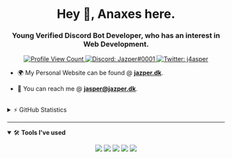 <h1 align="center">Hey 👋, Anaxes here.</h1>
<h3 align="center">Young Verified Discord Bot Developer, who has an interest in Web Development.</h3>


<p align="center">
  <a href="https://github.com/j4asper">
    <img src="https://komarev.com/ghpvc/?username=j4asper&style=flat-square&label=Profile%20Views&logo=github" alt="Profile View Count"/>
  </a>
  <a href="https://discord.com/users/282660538356596736">
    <img src="https://img.shields.io/badge/Discord-j4asper%233274-%237289da?logo=discord&style=flat-square" alt="Discord: Jazper#0001"/>
  </a>
  <a href="https://twitter.com/j4asper">
    <img src="https://img.shields.io/badge/Twitter-j4asper-%231DA1F2?logo=twitter&style=flat-square" alt="Twitter: j4asper"/>
  </a>
</p>


- 🌍 My Personal Website can be found @ **[jazper.dk](https://jazper.dk)**.

- 📨 You can reach me @ **[jasper@jazper.dk](mailto:jazper@jazper.dk)**.

<br>

<details>
  <summary>⚡ GitHub Statistics</summary> 
  <img src="https://github-readme-stats.vercel.app/api/top-langs/?username=anuraghazra&layout=compact&theme=tokyonight" />
  <img src="https://github-readme-stats.vercel.app/api?username=j4asper&count_private=true&show_icons=true&theme=tokyonight" />
</details>

---

<details open>
<summary>🛠 <b>Tools I've used</b></summary>
<p>

<p align="center">
<img src="https://img.shields.io/badge/-HTML5-black?style=for-the-badge&logo=HTML5" />
<img src="https://img.shields.io/badge/CSS-black?style=for-the-badge&logo=css3&logoColor=#1572B6" />
<img src="https://img.shields.io/badge/Font%20Awesome-black?style=for-the-badge&logo=Font%20Awesome" />
<img src="https://img.shields.io/badge/Windows-black?style=for-the-badge&logo=Windows" />
  <img src="https://img.shields.io/badge/Linux-black?style=for-the-badge&logo=Linux" />
</p>
</details>

